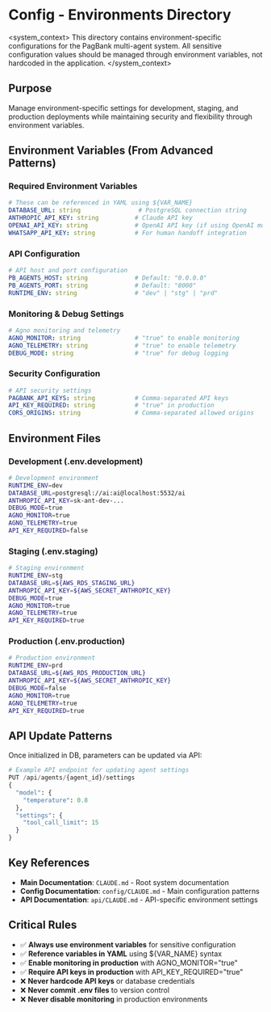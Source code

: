 # Config - Environments Directory

<system_context>
This directory contains environment-specific configurations for the PagBank multi-agent system. All sensitive configuration values should be managed through environment variables, not hardcoded in the application.
</system_context>

## Purpose

Manage environment-specific settings for development, staging, and production deployments while maintaining security and flexibility through environment variables.

## Environment Variables (From Advanced Patterns)

### Required Environment Variables
```yaml
# These can be referenced in YAML using ${VAR_NAME}
DATABASE_URL: string                # PostgreSQL connection string
ANTHROPIC_API_KEY: string          # Claude API key
OPENAI_API_KEY: string             # OpenAI API key (if using OpenAI models)
WHATSAPP_API_KEY: string           # For human handoff integration
```

### API Configuration
```yaml
# API host and port configuration
PB_AGENTS_HOST: string             # Default: "0.0.0.0"
PB_AGENTS_PORT: string             # Default: "8000"
RUNTIME_ENV: string                # "dev" | "stg" | "prd"
```

### Monitoring & Debug Settings
```yaml
# Agno monitoring and telemetry
AGNO_MONITOR: string               # "true" to enable monitoring
AGNO_TELEMETRY: string             # "true" to enable telemetry
DEBUG_MODE: string                 # "true" for debug logging
```

### Security Configuration
```yaml
# API security settings
PAGBANK_API_KEYS: string           # Comma-separated API keys
API_KEY_REQUIRED: string           # "true" in production
CORS_ORIGINS: string               # Comma-separated allowed origins
```

## Environment Files

### Development (.env.development)
```bash
# Development environment
RUNTIME_ENV=dev
DATABASE_URL=postgresql://ai:ai@localhost:5532/ai
ANTHROPIC_API_KEY=sk-ant-dev-...
DEBUG_MODE=true
AGNO_MONITOR=true
AGNO_TELEMETRY=true
API_KEY_REQUIRED=false
```

### Staging (.env.staging)
```bash
# Staging environment
RUNTIME_ENV=stg
DATABASE_URL=${AWS_RDS_STAGING_URL}
ANTHROPIC_API_KEY=${AWS_SECRET_ANTHROPIC_KEY}
DEBUG_MODE=true
AGNO_MONITOR=true
AGNO_TELEMETRY=true
API_KEY_REQUIRED=true
```

### Production (.env.production)
```bash
# Production environment
RUNTIME_ENV=prd
DATABASE_URL=${AWS_RDS_PRODUCTION_URL}
ANTHROPIC_API_KEY=${AWS_SECRET_ANTHROPIC_KEY}
DEBUG_MODE=false
AGNO_MONITOR=true
AGNO_TELEMETRY=true
API_KEY_REQUIRED=true
```

## API Update Patterns

Once initialized in DB, parameters can be updated via API:
```python
# Example API endpoint for updating agent settings
PUT /api/agents/{agent_id}/settings
{
  "model": {
    "temperature": 0.8
  },
  "settings": {
    "tool_call_limit": 15
  }
}
```

## Key References

- **Main Documentation**: `CLAUDE.md` - Root system documentation
- **Config Documentation**: `config/CLAUDE.md` - Main configuration patterns
- **API Documentation**: `api/CLAUDE.md` - API-specific environment settings

## Critical Rules

- ✅ **Always use environment variables** for sensitive configuration
- ✅ **Reference variables in YAML** using ${VAR_NAME} syntax
- ✅ **Enable monitoring in production** with AGNO_MONITOR="true"
- ✅ **Require API keys in production** with API_KEY_REQUIRED="true"
- ❌ **Never hardcode API keys** or database credentials
- ❌ **Never commit .env files** to version control
- ❌ **Never disable monitoring** in production environments
